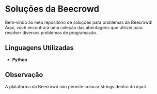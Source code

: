 # Soluções da Beecrowd

Bem-vindo ao meu repositório de soluções para problemas da Beecrowd! Aqui, você encontrará uma coleção das abordagens que utilizei para resolver diversos problemas de programação.

## Linguagens Utilizadas

- **Python**

## Observação

A plataforma da Beecrowd não permite colocar strings dentro do input.
